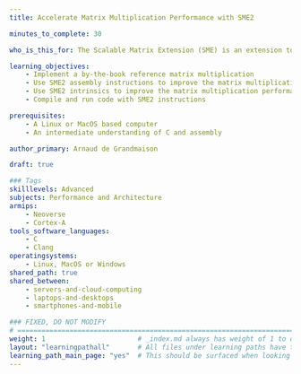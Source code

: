 ```yaml
---
title: Accelerate Matrix Multiplication Performance with SME2

minutes_to_complete: 30

who_is_this_for: The Scalable Matrix Extension (SME) is an extension to Armv9-A architecture. It introduces a new execution mode and new instructions to accelerate matrix operations. This learning path is an advanced topic for developers who want to learn about how they can improve the performance of matrix multiplications with SME2.

learning_objectives:
    - Implement a by-the-book reference matrix multiplication
    - Use SME2 assembly instructions to improve the matrix multiplication performance
    - Use SME2 intrinsics to improve the matrix multiplication performance while staying in C
    - Compile and run code with SME2 instructions

prerequisites:
    - A Linux or MacOS based computer
    - An intermediate understanding of C and assembly

author_primary: Arnaud de Grandmaison

draft: true

### Tags
skilllevels: Advanced
subjects: Performance and Architecture
armips:
    - Neoverse
    - Cortex-A
tools_software_languages:
    - C
    - Clang
operatingsystems:
    - Linux, MacOS or Windows
shared_path: true
shared_between:
    - servers-and-cloud-computing
    - laptops-and-desktops
    - smartphones-and-mobile

### FIXED, DO NOT MODIFY
# ================================================================================
weight: 1                       # _index.md always has weight of 1 to order correctly
layout: "learningpathall"       # All files under learning paths have this same wrapper
learning_path_main_page: "yes"  # This should be surfaced when looking for related content. Only set for _index.md of learning path content.
---
```

